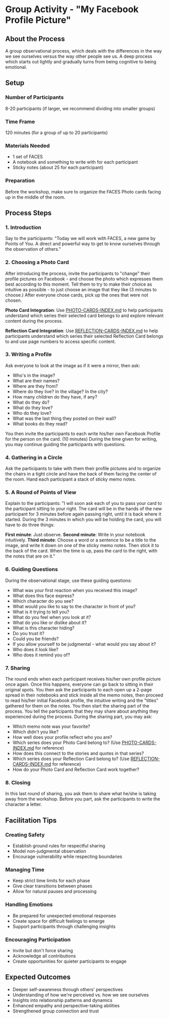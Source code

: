 # Group Activity - "My Facebook Profile Picture"

## About the Process

A group observational process, which deals with the differences in the way we see ourselves versus the way other people see us. A deep process which starts out lightly and gradually turns from being cognitive to being emotional.

## Setup

### Number of Participants
8-20 participants (if larger, we recommend dividing into smaller groups)

### Time Frame
120 minutes (for a group of up to 20 participants)

### Materials Needed
- 1 set of FACES
- A notebook and something to write with for each participant
- Sticky notes (about 25 for each participant)

### Preparation
Before the workshop, make sure to organize the FACES Photo cards facing up in the middle of the room.

## Process Steps

### 1. Introduction
Say to the participants: "Today we will work with FACES, a new game by Points of You. A direct and powerful way to get to know ourselves through the observation of others."

### 2. Choosing a Photo Card
After introducing the process, invite the participants to "change" their profile pictures on Facebook - and choose the photo which expresses them best according to this moment. Tell them to try to make their choice as intuitive as possible - to just choose an image that they like (3 minutes to choose.) After everyone chose cards, pick up the ones that were not chosen.

**Photo Card Integration**: Use [PHOTO-CARDS-INDEX.md](../PHOTO-CARDS-INDEX.md) to help participants understand which series their selected card belongs to and explore relevant content during the process.

**Reflection Card Integration**: Use [REFLECTION-CARDS-INDEX.md](../REFLECTION-CARDS-INDEX.md) to help participants understand which series their selected Reflection Card belongs to and use page numbers to access specific content.

### 3. Writing a Profile
Ask everyone to look at the image as if it were a mirror, then ask:
- Who's in the image?
- What are their names?
- Where are they from?
- Where do they live? In the village? In the city?
- How many children do they have, if any?
- What do they do?
- What do they love?
- Who do they love?
- What was the last thing they posted on their wall?
- What books do they read?

You then invite the participants to each write his/her own Facebook Profile for the person on the card. (10 minutes) During the time given for writing, you may continue guiding the participants with questions.

### 4. Gathering in a Circle
Ask the participants to take with them their profile pictures and to organize the chairs in a tight circle and have the back of them facing the center of the room. Hand each participant a stack of sticky memo notes.

### 5. A Round of Points of View
Explain to the participants: "I will soon ask each of you to pass your card to the participant sitting to your right. The card will be in the hands of the new participant for 3 minutes before again passing right, until it is back where it started. During the 3 minutes in which you will be holding the card, you will have to do three things:

**First minute**: Just observe.
**Second minute**: Write in your notebook intuitively.
**Third minute**: Choose a word or a sentence to be a title to the image, and write it down on one of the sticky memo notes. Then stick it to the back of the card. When the time is up, pass the card to the right, with the notes that are on it."

### 6. Guiding Questions
During the observational stage, use these guiding questions:
- What was your first reaction when you received this image?
- What does this face express?
- Which character do you see?
- What would you like to say to the character in front of you?
- What is it trying to tell you?
- What do you feel when you look at it?
- What do you like or dislike about it?
- What is this character hiding?
- Do you trust it?
- Could you be friends?
- If you allow yourself to be judgmental - what would you say about it?
- Who does it look like?
- Who does it remind you of?

### 7. Sharing
The round ends when each participant receives his/her own profile picture once again. Once this happens, everyone can go back to sitting in their original spots. You then ask the participants to each open up a 2-page spread in their notebooks and stick inside all the memo notes, then proceed to read his/her initial Facebook profile, the intuitive writing and the "titles" gathered for them on the notes. You then start the sharing part of the process. You tell the participants that they may share about anything they experienced during the process. During the sharing part, you may ask:
- Which memo note was your favorite?
- Which didn't you like?
- How well does your profile reflect who you are?
- Which series does your Photo Card belong to? (Use [PHOTO-CARDS-INDEX.md](../PHOTO-CARDS-INDEX.md) for reference)
- How does this connect to the stories and quotes in that series?
- Which series does your Reflection Card belong to? (Use [REFLECTION-CARDS-INDEX.md](../REFLECTION-CARDS-INDEX.md) for reference)
- How do your Photo Card and Reflection Card work together?

### 8. Closing
In this last round of sharing, you ask them to share what he/she is taking away from the workshop. Before you part, ask the participants to write the character a letter.

## Facilitation Tips

### Creating Safety
- Establish ground rules for respectful sharing
- Model non-judgmental observation
- Encourage vulnerability while respecting boundaries

### Managing Time
- Keep strict time limits for each phase
- Give clear transitions between phases
- Allow for natural pauses and processing

### Handling Emotions
- Be prepared for unexpected emotional responses
- Create space for difficult feelings to emerge
- Support participants through challenging insights

### Encouraging Participation
- Invite but don't force sharing
- Acknowledge all contributions
- Create opportunities for quieter participants to engage

## Expected Outcomes

- Deeper self-awareness through others' perspectives
- Understanding of how we're perceived vs. how we see ourselves
- Insights into relationship patterns and dynamics
- Enhanced empathy and perspective-taking abilities
- Strengthened group connection and trust
